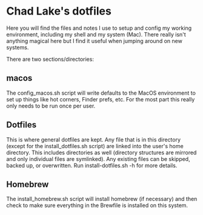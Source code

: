 # Chad Lake's dotfiles

Here you will find the files and notes I use to setup and config my working
environment, including my shell and my system (Mac). There really isn't anything
magical here but I find it useful when jumping around on new systems.

There are two sections/directories:

## macos

The config_macos.sh script will write defaults to the MacOS environment to set up
things like hot corners, Finder prefs, etc. For the most part this really only
needs to be run once per user.

## Dotfiles

This is where general dotfiles are kept. Any file that is in this directory (except
for the install_dotfiles.sh script) are linked into the user's home directory. This
includes directories as well (directory structures are mirrored and only individual
files are symlinked). Any existing files can be skipped, backed up, or overwritten.
Run install-dotfiles.sh -h for more details.

## Homebrew

The install_homebrew.sh script will install homebrew (if necessary) and then check
to make sure everything in the Brewfile is installed on this system.






